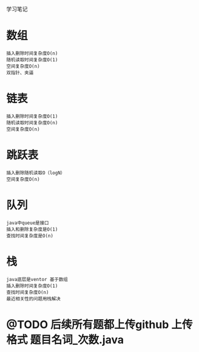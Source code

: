 学习笔记

# 数组
	插入删除时间复杂度O(n)
	随机读取时间复杂度O(1)
	空间复杂度O(n)
	双指针、夹逼
# 链表
	插入删除时间复杂度O(1)
	随机读取时间复杂度O(n)
	空间复杂度O(n)
# 跳跃表
	插入删除随机读取O（logN）
	空间复杂度O(n)
# 队列
	java中queue是接口
	插入和删除复杂度是O(1)
	查找时间复杂度是O(n)
# 栈
	java底层是ventor 基于数组
	插入删除时间复杂度O(1)
	查找时间复杂度O(n)
	最近相关性的问题用栈解决		

# @TODO 后续所有题都上传github 上传格式 题目名词_次数.java		
